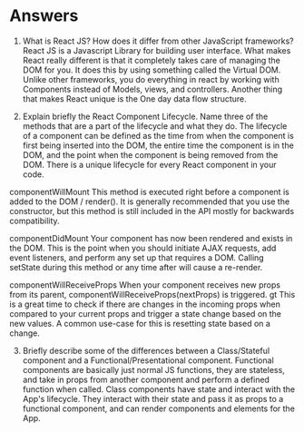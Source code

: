 # Answers

1. What is React JS? How does it differ from other JavaScript frameworks?
React JS is a Javascript Library for building user interface.
What makes React really different is that it completely takes care of managing the DOM for you. It does this by using something called the Virtual DOM. Unlike other frameworks, you do everything in react by working with Components instead of Models, views, and controllers. Another thing that makes React unique is the One day data flow structure.

2. Explain briefly the React Component Lifecycle. Name three of the methods that are a part of the lifecycle and what they do.
The lifecycle of a component can be defined as the time from when the component is first being inserted into the DOM, the entire time the component is in the DOM, and the point when the component is being removed from the DOM. There is a unique lifecycle for every React component in your code.

componentWillMount
This method is executed right before a component is added to the DOM / render(). It is generally recommended that you use 
the constructor, but this method is still included in the API mostly for backwards compatibility.

componentDidMount
Your component has now been rendered and exists in the DOM. This is the point when you should initiate AJAX requests, add event listeners, and perform any set up that requires a DOM. Calling setState during this method or any time after will cause a re-render.

componentWillReceiveProps
When your component receives new props from its parent, componentWillReceiveProps(nextProps) is triggered.
gt This is a great time to check if there are changes in the incoming props when compared to your current props and trigger a state change based on the new values. A common use-case for this is resetting state based on a change.


3. Briefly describe some of the differences between a Class/Stateful component and a Functional/Presentational component.
 Functional components are basically just normal JS functions, they are stateless, and take in  props from another component and perform a defined function when called.
Class components have state and interact with the App's lifecycle. They interact with their state and pass it as props to a functional component, and can render components and elements for the App.

